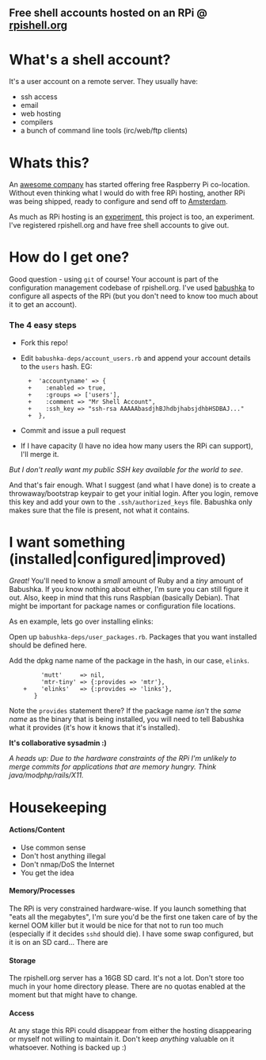 Free shell accounts hosted on an RPi @ [rpishell.org](http://rpishell.org)
---
# What's a shell account? #
It's a user account on a remote server. They usually have:
- ssh access
- email
- web hosting
- compilers
- a bunch of command line tools (irc/web/ftp clients)

# Whats this? #
An [awesome company](http://raspberrycolocation.com/) has started offering free Raspberry Pi co-location. Without even thinking what I would do with free RPi hosting, another RPi was being shipped, ready to configure and send off to [Amsterdam](https://www.pcextreme.nl/en/contact/).

As much as RPi hosting is an [experiment](http://raspberrycolocation.com/why/), this project is too, an experiment. I've registered rpishell.org and have free shell accounts to give out.

# How do I get one? #
Good question - using `git` of course! Your account is part of the configuration management codebase of rpishell.org. I've used [babushka](http://babushka.me/) to configure all aspects of the RPi (but you don't need to know too much about it to get an account).

### The 4 easy steps ###
- Fork this repo!
- Edit `babushka-deps/account_users.rb` and append your account details to the `users` hash. EG:

        +  'accountyname' => {
        +    :enabled => true,
        +    :groups => ['users'],
        +    :comment => "Mr Shell Account",
        +    :ssh_key => "ssh-rsa AAAAAbasdjhBJhdbjhabsjdhbHSDBAJ..."
        +  },

- Commit and issue a pull request
- If I have capacity (I have no idea how many users the RPi can support), I'll merge it.


_But I don't really want my public SSH key available for the world to see_. 

And that's fair enough. What I suggest (and what I have done) is to create a throwaway/bootstrap keypair to get your initial login. After you login, remove this key and add your own to the `.ssh/authorized_keys` file. Babushka only makes sure that the file is present, not what it contains.

# I want something (installed|configured|improved) #
*Great!*  You'll need to know a _small_ amount of Ruby and a _tiny_ amount of Babushka. If you know nothing about either, I'm sure you can still figure it out. Also, keep in mind that this runs Raspbian (basically Debian). That might be important for package names or configuration file locations.

As en example, lets go over installing elinks:

Open up `babushka-deps/user_packages.rb`. Packages that you want installed should be defined here.

Add the dpkg name name of the package in the hash, in our case, `elinks`.
~~~
         'mutt'     => nil,
         'mtr-tiny' => {:provides => 'mtr'},
    +    'elinks'   => {:provides => 'links'},
       }
~~~
Note the `provides` statement there? If the package name _isn't_ the _same name_ as the binary that is being installed, you will need to tell Babushka what it provides (it's how it knows that it's installed).

**It's collaborative sysadmin :)**

_A heads up: Due to the hardware constraints of the RPi I'm unlikely to merge commits for applications that are memory hungry. Think java/modphp/rails/X11._

# Housekeeping #
#### Actions/Content ####
- Use common sense
- Don't host anything illegal
- Don't nmap/DoS the Internet
- You get the idea

#### Memory/Processes ####
The RPi is very constrained hardware-wise. If you launch something that "eats all the megabytes", I'm sure you'd be the first one taken care of by the kernel OOM killer but it would be nice for that not to run too much (especially if it decides `sshd` should die). I have some swap configured, but it is on an SD card... There are 

#### Storage ####
The rpishell.org server has a 16GB SD card. It's not a lot. Don't store too much in your home directory please. There are no quotas enabled at the moment but that might have to change.

#### Access ####
At any stage this RPi could disappear from either the hosting disappearing or myself not willing to maintain it. Don't keep _anything_ valuable on it whatsoever. Nothing is backed up :)
